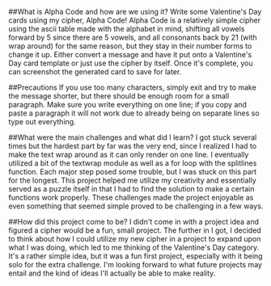 ##What is Alpha Code and how are we using it?
Write some Valentine's Day cards using my cipher, Alpha Code! Alpha Code is a relatively simple cipher using the ascii table made with the alphabet in mind, shifting all vowels forward by 5 since there are 5 vowels, and all consonants back by 21 (with wrap around) for the same reason, but they stay in their number forms to change it up. Either convert a message and have it put onto a Valentine's Day card template or just use the cipher by itself. Once it's complete, you can screenshot the generated card to save for later. 

##Precautions
If you use too many characters, simply exit and try to make the message shorter, but there should be enough room for a small paragraph. Make sure you write everything on one line; if you copy and paste a paragraph it will not work due to already being on separate lines so type out everything.

##What were the main challenges and what did I learn?
I got stuck several times but the hardest part by far was the very end, since I realized I had to make the text wrap around as it can only render on one line. I eventually utilized a bit of the textwrap module as well as a for loop with the splitlines function. Each major step posed some trouble, but I was stuck on this part for the longest. This project helped me utilize my creativity and essentially served as a puzzle itself in that I had to find the solution to make a certain functions work properly. These challenges made the project enjoyable as even something that seemed simple proved to be challenging in a few ways.

##How did this project come to be?
I didn't come in with a project idea and figured a cipher would be a fun, small project. The further in I got, I decided to think about how I could utilize my new cipher in a project to expand upon what I was doing, which led to me thinking of the Valentine's Day category. It's a rather simple idea, but it was a fun first project, especially with it being solo for the extra challenge. I'm looking forward to what future projects may entail and the kind of ideas I'll actually be able to make reality.